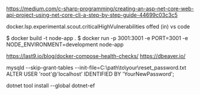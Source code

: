 https://medium.com/c-sharp-programming/creating-an-asp-net-core-web-api-project-using-net-core-cli-a-step-by-step-guide-44699c03c3c5

docker.lsp.experimental.scout.criticalHighVulnerabilities
offed (in) vs code

$ docker build -t node-app .
$ docker run -p 3001:3001 -e PORT=3001 -e NODE_ENVIRONMENT=development node-app

https://last9.io/blog/docker-compose-health-checks/
https://dbeaver.io/

mysqld --skip-grant-tables --init-file=C:\path\to\your\reset_password.txt
ALTER USER 'root'@'localhost' IDENTIFIED BY 'YourNewPassword';

dotnet tool install --global dotnet-ef
